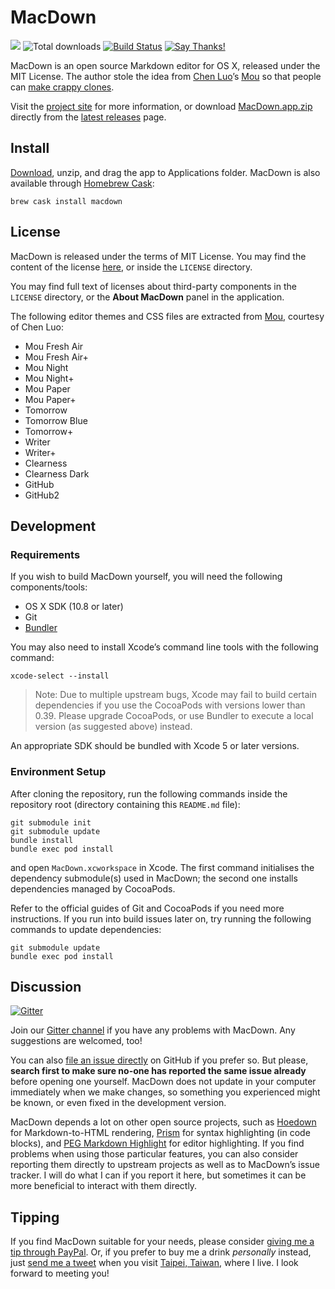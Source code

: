 # MacDown

[![](https://img.shields.io/github/release/MacDownApp/macdown.svg)](http://macdown.uranusjr.com/download/latest/)
![Total downloads](https://img.shields.io/github/downloads/MacDownApp/macdown/latest/total.svg)
[![Build Status](https://travis-ci.org/MacDownApp/macdown.svg?branch=master)](https://travis-ci.org/MacDownApp/macdown)
[![Say Thanks!](https://img.shields.io/badge/SayThanks.io-%E2%98%BC-1EAEDB.svg)](https://saythanks.io/to/macdown)


MacDown is an open source Markdown editor for OS X, released under the MIT License. The author stole the idea from [Chen Luo](https://twitter.com/chenluois)’s [Mou](http://mouapp.com) so that people can [make crappy clones](https://twitter.com/remaerd/status/484914820408279040).

Visit the [project site](http://macdown.uranusjr.com/) for more information, or download [MacDown.app.zip](http://macdown.uranusjr.com/download/latest/) directly from the [latest releases](https://github.com/MacDownApp/macdown/releases/latest) page.

## Install

[Download](http://macdown.uranusjr.com/download/latest/), unzip, and drag the app to Applications folder. MacDown is also available through [Homebrew Cask](https://caskroom.github.io/):

    brew cask install macdown

## License

MacDown is released under the terms of MIT License. You may find the content of the license [here](http://opensource.org/licenses/MIT), or inside the `LICENSE` directory.

You may find full text of licenses about third-party components in the `LICENSE` directory, or the **About MacDown** panel in the application.

The following editor themes and CSS files are extracted from [Mou](http://mouapp.com), courtesy of Chen Luo:

* Mou Fresh Air
* Mou Fresh Air+
* Mou Night
* Mou Night+
* Mou Paper
* Mou Paper+
* Tomorrow
* Tomorrow Blue
* Tomorrow+
* Writer
* Writer+
* Clearness
* Clearness Dark
* GitHub
* GitHub2

## Development

### Requirements

If you wish to build MacDown yourself, you will need the following components/tools:

* OS X SDK (10.8 or later)
* Git
* [Bundler](http://bundler.io)

You may also need to install Xcode’s command line tools with the following command:

    xcode-select --install

> Note: Due to multiple upstream bugs, Xcode may fail to build certain dependencies if you use the CocoaPods with versions lower than 0.39. Please upgrade CocoaPods, or use Bundler to execute a local version (as suggested above) instead.

An appropriate SDK should be bundled with Xcode 5 or later versions.

### Environment Setup

After cloning the repository, run the following commands inside the repository root (directory containing this `README.md` file):

    git submodule init
    git submodule update
    bundle install
    bundle exec pod install

and open `MacDown.xcworkspace` in Xcode. The first command initialises the dependency submodule(s) used in MacDown; the second one installs dependencies managed by CocoaPods.

Refer to the official guides of Git and CocoaPods if you need more instructions. If you run into build issues later on, try running the following commands to update dependencies:

    git submodule update
    bundle exec pod install

## Discussion

[![Gitter](https://badges.gitter.im/Join%20Chat.svg)](https://gitter.im/MacDownApp/macdown)

Join our [Gitter channel](https://gitter.im/MacDownApp/macdown) if you have any problems with MacDown. Any suggestions are welcomed, too!

You can also [file an issue directly](https://github.com/MacDownApp/macdown/issues/new) on GitHub if you prefer so. But please, **search first to make sure no-one has reported the same issue already** before opening one yourself. MacDown does not update in your computer immediately when we make changes, so something you experienced might be known, or even fixed in the development version.

MacDown depends a lot on other open source projects, such as [Hoedown](https://github.com/hoedown/hoedown) for Markdown-to-HTML rendering, [Prism](http://prismjs.com) for syntax highlighting (in code blocks), and [PEG Markdown Highlight](https://github.com/ali-rantakari/peg-markdown-highlight) for editor highlighting. If you find problems when using those particular features, you can also consider reporting them directly to upstream projects as well as to MacDown’s issue tracker. I will do what I can if you report it here, but sometimes it can be more beneficial to interact with them directly.

## Tipping

If you find MacDown suitable for your needs, please consider [giving me a tip through PayPal](http://macdown.uranusjr.com/faq/#donation). Or, if you prefer to buy me a drink *personally* instead, just [send me a tweet](https://twitter.com/uranusjr) when you visit [Taipei, Taiwan](http://en.wikipedia.org/wiki/Taipei), where I live. I look forward to meeting you!

